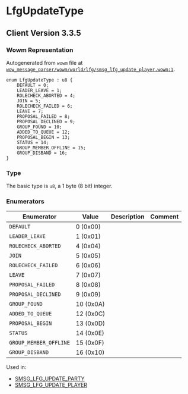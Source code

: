 # LfgUpdateType

## Client Version 3.3.5

### Wowm Representation

Autogenerated from `wowm` file at [`wow_message_parser/wowm/world/lfg/smsg_lfg_update_player.wowm:1`](https://github.com/gtker/wow_messages/tree/main/wow_message_parser/wowm/world/lfg/smsg_lfg_update_player.wowm#L1).

```rust,ignore
enum LfgUpdateType : u8 {
    DEFAULT = 0;
    LEADER_LEAVE = 1;
    ROLECHECK_ABORTED = 4;
    JOIN = 5;
    ROLECHECK_FAILED = 6;
    LEAVE = 7;
    PROPOSAL_FAILED = 8;
    PROPOSAL_DECLINED = 9;
    GROUP_FOUND = 10;
    ADDED_TO_QUEUE = 12;
    PROPOSAL_BEGIN = 13;
    STATUS = 14;
    GROUP_MEMBER_OFFLINE = 15;
    GROUP_DISBAND = 16;
}
```
### Type
The basic type is `u8`, a 1 byte (8 bit) integer.
### Enumerators
| Enumerator | Value  | Description | Comment |
| --------- | -------- | ----------- | ------- |
| `DEFAULT` | 0 (0x00) |  |  |
| `LEADER_LEAVE` | 1 (0x01) |  |  |
| `ROLECHECK_ABORTED` | 4 (0x04) |  |  |
| `JOIN` | 5 (0x05) |  |  |
| `ROLECHECK_FAILED` | 6 (0x06) |  |  |
| `LEAVE` | 7 (0x07) |  |  |
| `PROPOSAL_FAILED` | 8 (0x08) |  |  |
| `PROPOSAL_DECLINED` | 9 (0x09) |  |  |
| `GROUP_FOUND` | 10 (0x0A) |  |  |
| `ADDED_TO_QUEUE` | 12 (0x0C) |  |  |
| `PROPOSAL_BEGIN` | 13 (0x0D) |  |  |
| `STATUS` | 14 (0x0E) |  |  |
| `GROUP_MEMBER_OFFLINE` | 15 (0x0F) |  |  |
| `GROUP_DISBAND` | 16 (0x10) |  |  |

Used in:
* [SMSG_LFG_UPDATE_PARTY](smsg_lfg_update_party.md)
* [SMSG_LFG_UPDATE_PLAYER](smsg_lfg_update_player.md)

